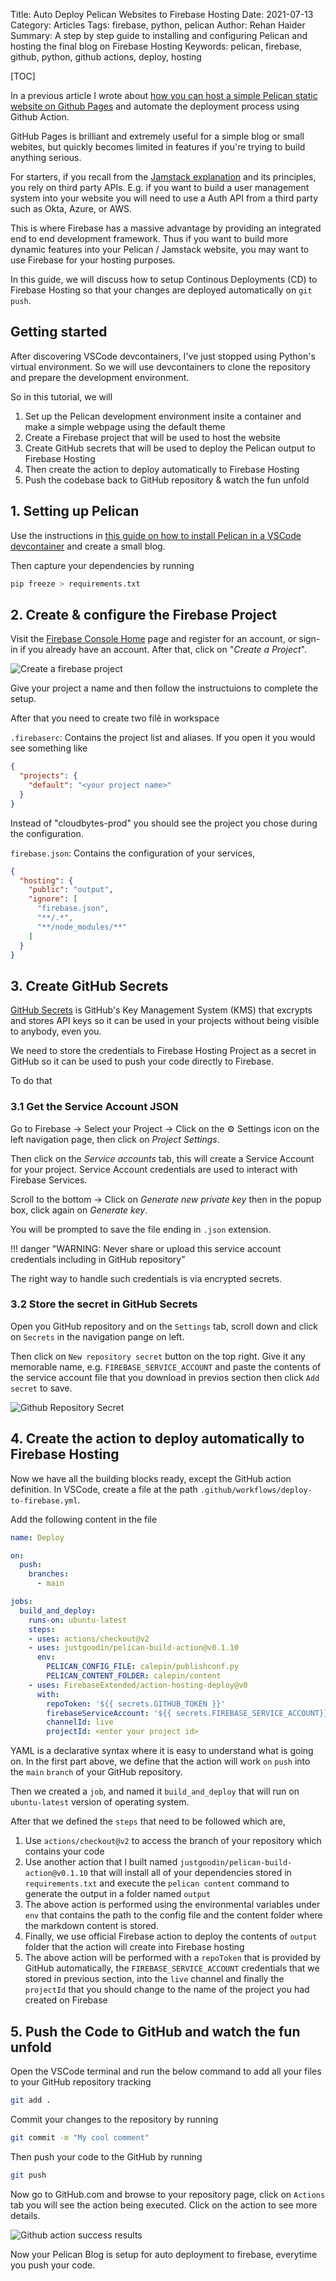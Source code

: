 Title: Auto Deploy Pelican Websites to Firebase Hosting
Date: 2021-07-13
Category: Articles
Tags: firebase, python, pelican
Author: Rehan Haider
Summary: A step by step guide to installing and configuring Pelican and hosting the final blog on Firebase Hosting
Keywords: pelican, firebase, github, python, github actions, deploy, hosting

[TOC]

In a previous article I wrote about [how you can host a simple Pelican static website on Github Pages]({filename}0005-automate-pelican-github-pages.md) and automate the deployment process using Github Action. 

GitHub Pages is brilliant and extremely useful for a simple blog or small webites, but quickly becomes limited in features if you're trying to build anything serious. 

For starters, if you recall from the [Jamstack explanation]({filename}0004-what-is-jamstack.md) and its principles, you rely on third party APIs. E.g. if you want to build a user management system into your website you will need to use a Auth API from a third party such as Okta, Azure, or AWS. 

This is where Firebase has a massive advantage by providing an integrated end to end development framework. Thus if you want to build more dynamic features into your Pelican / Jamstack website, you may want to use Firebase for your hosting purposes. 

In this guide, we will discuss how to setup Continous Deployments (CD) to Firebase Hosting so that your changes are deployed automatically on `git push`. 

## Getting started

After discovering VSCode devcontainers, I've just stopped using Python's virtual environment. So we will use devcontainers to clone the repository and prepare the development environment. 

So in this tutorial, we will

1. Set up the Pelican development environment insite a container and make a simple webpage using the default theme
2. Create a Firebase project that will be used to host the website
3. Create GitHub secrets that will be used to deploy the Pelican output to Firebase Hosting
4. Then create the action to deploy automatically to Firebase Hosting
5. Push the codebase back to GitHub repository & watch the fun unfold



## 1. Setting up Pelican 
Use the instructions in [this guide on how to install Pelican in a VSCode devcontainer]({filename}0007-install-pelican-in-devcontainer.md) and create a small blog. 

Then capture your dependencies by running

```bash
pip freeze > requirements.txt
```

## 2. Create & configure the Firebase Project
Visit the [Firebase Console Home](https://firebase.google.com/) page and register for an account, or sign-in if you already have an account. After that, click on "*Create a Project*". 

![Create a firebase project]({static}/images/s0008/firebase-create-project.png)

Give your project a name and then follow the instructuions to complete the setup.

After that you need to create two filê in workspace

`.firebaserc`: Contains the project list and aliases. If you open it you would see something like

```json
{
  "projects": {
    "default": "<your project name>"
  }
}
```

Instead of "cloudbytes-prod" you should see the project you chose during the configuration.

`firebase.json`: Contains the configuration of your services, 

```json
{
  "hosting": {
    "public": "output",
    "ignore": [
      "firebase.json",
      "**/.*",
      "**/node_modules/**"
    ]
  }
}
```

## 3. Create GitHub Secrets

[GitHub Secrets](https://docs.github.com/en/actions/reference/encrypted-secrets) is GitHub's Key Management System (KMS) that excrypts and stores API keys so it can be used in your projects without being visible to anybody, even you. 

We need to store the credentials to Firebase Hosting Project as a secret in GitHub so it can be used to push your code directly to Firebase. 

To do that 
### 3.1 Get the Service Account JSON

Go to Firebase -> Select your Project -> Click on the ⚙ Settings icon on the left navigation page, then click on *Project Settings*. 

Then click on the *Service accounts* tab, this will create a Service Account for your project. Service Account credentials are used to interact with Firebase Services. 

Scroll to the bottom -> Click on *Generate new private key* then in the popup box, click again on *Generate key*. 

You will be prompted to save the file ending in `.json` extension. 


!!! danger "WARNING: Never share or upload this service account credentials including in GitHub repository"

The right way to handle such credentials is via encrypted secrets. 

### 3.2 Store the secret in GitHub Secrets

Open you GitHub repository and on the `Settings` tab, scroll down and click on `Secrets` in the navigation pange on left. 

Then click on `New repository secret` button on the top right. Give it any memorable name, e.g. `FIREBASE_SERVICE_ACCOUNT` and paste the contents of the service account file that you download in previos section then click `Add secret` to save. 

![Github Repository Secret]({static}/images/s0008/github_repository_secret.png)

## 4. Create the action to deploy automatically to Firebase Hosting

Now we have all the building blocks ready, except the GitHub action definition. In VSCode, create a file at the path `.github/workflows/deploy-to-firebase.yml`.

Add the following content in the file
```yaml
name: Deploy

on:
  push:
    branches:
      - main

jobs:
  build_and_deploy:
    runs-on: ubuntu-latest
    steps:
    - uses: actions/checkout@v2
    - uses: justgoodin/pelican-build-action@v0.1.10
      env:
        PELICAN_CONFIG_FILE: calepin/publishconf.py
        PELICAN_CONTENT_FOLDER: calepin/content
    - uses: FirebaseExtended/action-hosting-deploy@v0
      with:
        repoToken: '${{ secrets.GITHUB_TOKEN }}'
        firebaseServiceAccount: '${{ secrets.FIREBASE_SERVICE_ACCOUNT}}'
        channelId: live
        projectId: <enter your project id>
```

YAML is a declarative syntax where it is easy to understand what is going on. 
In the first part above, we define that the action will work `on` `push` into the `main` `branch` of your GitHub repository. 

Then we created a `job`, and named it `build_and_deploy` that will run on `ubuntu-latest` version of operating system. 

After that we defined the `steps` that need to be followed which are, 

1. Use `actions/checkout@v2` to access the branch of your repository which contains your code
2. Use another action that I built named `justgoodin/pelican-build-action@v0.1.10` that will install all of your dependencies stored in `requirements.txt` and execute the `pelican content` command to generate the output in a folder named `output`
3. The above action is performed using the environmental variables under `env` that contains the path to the config file and the content folder where the markdown content is stored. 
4. Finally, we use official Firebase action to deploy the contents of `output` folder that the action will create into Firebase hosting 
5. The above action will be performed with a `repoToken` that is provided by GitHub automatically, the `FIREBASE_SERVICE_ACCOUNT` credentials that we stored in previous section, into the `live` channel and finally the `projectId` that you should change to the name of the project you had created on Firebase

## 5. Push the Code to GitHub and watch the fun unfold

Open the VSCode terminal and run the below command to add all your files to your GitHub repository tracking
```bash
git add .
```

Commit your changes to the repository by running
```bash
git commit -m "My cool comment"
```

Then push your code to the GitHub by running
```bash
git push
```

Now go to GitHub.com and browse to your repository page, click on `Actions` tab you will see the action being executed. Click on the action to see more details. 

![Github action success results]({static}/images/s0008/github_action_results.png)

Now your Pelican Blog is setup for auto deployment to firebase, everytime you push your code.
